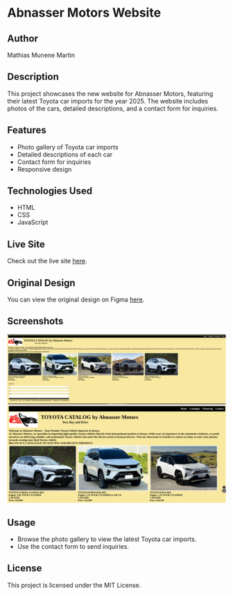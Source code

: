 # Abnasser Motors Website

## Author
Mathias Munene Martin

## Description
This project showcases the new website for Abnasser Motors, featuring their latest Toyota car imports for the year 2025. The website includes photos of the cars, detailed descriptions, and a contact form for inquiries.

## Features
- Photo gallery of Toyota car imports
- Detailed descriptions of each car
- Contact form for inquiries
- Responsive design

## Technologies Used
- HTML
- CSS
- JavaScript

## Live Site
Check out the live site [here](https://mathiasmunene.github.io/catalog/).

## Original Design
You can view the original design on Figma [here](http://figma.com/board/1l1x4zwrxmd9mjHYxLQZ5Z/TOYOTA-CATALOGUE?node-id=3-832&t=7z2IrZs0I3EieU9A-0).

## Screenshots
![Screenshot 1](./images/Screenshot%20from%202025-01-22%2010-54-56.png)
![Screenshot 2](./images/Screenshot%20from%202025-01-22%2010-55-32.png)

## Usage
- Browse the photo gallery to view the latest Toyota car imports.
- Use the contact form to send inquiries.

## License
This project is licensed under the MIT License.


